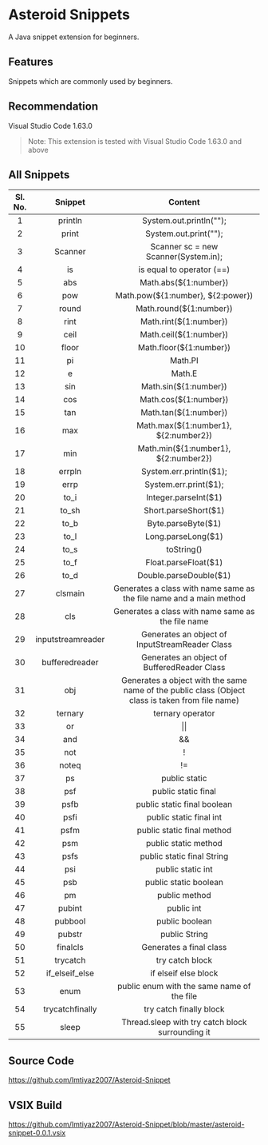 # Asteroid Snippets 

A Java snippet extension for beginners.

## Features

Snippets which are commonly used by beginners.

## Recommendation

Visual Studio Code 1.63.0 <br/>
> Note: This extension is tested with Visual Studio Code 1.63.0 and above

## All Snippets

**Sl. No.**|**Snippet**|**Content**
:-----:|:-----:|:-----:
1|println|System.out.println("");
2|print|System.out.print("");
3|Scanner|Scanner sc = new Scanner(System.in);
4|is|is equal to operator (==)
5|abs|Math.abs(${1:number})
6|pow|Math.pow(${1:number}, ${2:power})
7|round|Math.round(${1:number})
8|rint|Math.rint(${1:number})
9|ceil|Math.ceil(${1:number})
10|floor|Math.floor(${1:number})
11|pi|Math.PI
12|e|Math.E
13|sin|Math.sin(${1:number})
14|cos|Math.cos(${1:number})
15|tan|Math.tan(${1:number})
16|max|Math.max(${1:number1}, ${2:number2})
17|min|Math.min(${1:number1}, ${2:number2})
18|errpln|System.err.println($1);
19|errp|System.err.print($1);
20|to\_i|Integer.parseInt($1)
21|to\_sh|Short.parseShort($1)
22|to\_b|Byte.parseByte($1)
23|to\_l|Long.parseLong($1)
24|to\_s|toString()
25|to\_f|Float.parseFloat($1)
26|to\_d|Double.parseDouble($1)
27|clsmain|Generates a class with name same as the file name and a main method
28|cls|Generates a class with name same as the file name
29|inputstreamreader|Generates an object of InputStreamReader Class
30|bufferedreader|Generates an object of BufferedReader Class
31|obj|Generates a object with the same name of the public class (Object class is taken from file name)
32|ternary|ternary operator
33|or|\|\|
34|and|&&
35|not|!
36|noteq|!=
37|ps|public static
38|psf|public static final
39|psfb|public static final boolean
40|psfi|public static final int
41|psfm|public static final method
42|psm|public static method
43|psfs|public static final String
44|psi|public static int
45|psb|public static boolean
46|pm|public method
47|pubint|public int
48|pubbool|public boolean
49|pubstr|public String
50|finalcls|Generates a final class
51|trycatch|try catch block
52|if_elseif_else|if elseif else block
53|enum|public enum with the same name of the file
54|trycatchfinally|try catch finally block
55|sleep|Thread.sleep with try catch block surrounding it

## Source Code
https://github.com/Imtiyaz2007/Asteroid-Snippet

## VSIX Build
https://github.com/Imtiyaz2007/Asteroid-Snippet/blob/master/asteroid-snippet-0.0.1.vsix